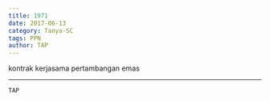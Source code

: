 ```yaml
---
title: 1971
date: 2017-06-13
category: Tanya-SC
tags: PPN
author: TAP
---
```


kontrak kerjasama pertambangan emas

---



`TAP`
